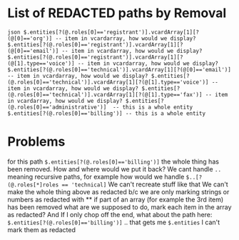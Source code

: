 # List of REDACTED paths by Removal

`json
$.entities[?(@.roles[0]=='registrant')].vcardArray[1][?(@[0]=='org')] -- item in vcardarray, how would we display?
$.entities[?(@.roles[0]=='registrant')].vcardArray[1][?(@[0]=='email')] -- item in vcardarray, how would we display?
$.entities[?(@.roles[0]=='registrant')].vcardArray[1][?(@[1].type=='voice')] -- item in vcardarray, how would we display?
$.entities[?(@.roles[0]=='technical')].vcardArray[1][?(@[0]=='email')] -- item in vcardarray, how would we display?
$.entities[?(@.roles[0]=='technical')].vcardArray[1][?(@[1].type=='voice')] -- item in vcardarray, how would we display?
$.entities[?(@.roles[0]=='technical')].vcardArray[1][?(@[1].type=='fax')] -- item in vcardarray, how would we display?
$.entities[?(@.roles[0]=='administrative')]  -- this is a whole entity
$.entities[?(@.roles[0]=='billing')] -- this is a whole entity
`

# Problems
for this path `$.entities[?(@.roles[0]=='billing')]` the whole thing has been removed. How and where would we put it back?
We cant handle `..`  meaning recursive paths, for example how would we handle `$..[?(@.roles[*]roles == 'technical]`
We can't recreate stuff like that
We can't make the whole thing above as redacted b/c we are only marking strings or numbers as redacted with **
if part of an array (for example the 3rd item) has been removed what are we supposed to do, mark each item in the array as redacted?
And If I only chop off the end, what about the path here: `$.entities[?(@.roles[0]=='billing')]` .. that gets me `$.entities` I can't mark them as redacted

